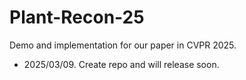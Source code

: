 # Plant-Recon-25
Demo and implementation for our paper in CVPR 2025.

- 2025/03/09. Create repo and will release soon.

